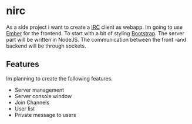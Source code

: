 # nirc

As a side project i want to create a [IRC](http://nl.wikipedia.org/wiki/Internet_Relay_Chat) client as webapp. 
Im going to use [Ember](emberjs.com) for the frontend. To start with a bit of styling [Bootstrap](http://getbootstrap.com/). 
The server part will be written in NodeJS. The communication between the front -and backend will be through sockets. 

## Features
Im planning to create the following features.
* Server management 
* Server console window
* Join Channels
* User list
* Private message to users
